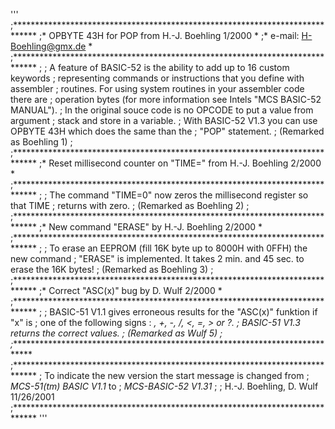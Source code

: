 '''
;*****************************************************************************
;* OPBYTE 43H for POP from H.-J. Boehling 1/2000                             *
;* e-mail: H-Boehling@gmx.de                                                 *
;*****************************************************************************
;
; A feature of BASIC-52 is the ability to add up to 16 custom keywords
; representing commands or instructions that you define with assembler
; routines. For using system routines in your assembler code there are
; operation bytes (for more information see Intels "MCS BASIC-52 MANUAL").
; In the original souce code is no OPCODE to put a value from argument
; stack and store in a variable.
; With BASIC-52 V1.3 you can use OPBYTE 43H which does the same than the
; "POP" statement.
; (Remarked as Boehling 1)
;
;*****************************************************************************
;* Reset millisecond counter on "TIME=" from H.-J. Boehling 2/2000           *
;*****************************************************************************
;
; The command "TIME=0" now zeros the millisecond register so that TIME
; returns with zero.
; (Remarked as Boehling 2)
;
;*****************************************************************************
;* New command "ERASE" by H.-J. Boehling 2/2000                              *
;*****************************************************************************
;
; To erase an EEPROM (fill 16K byte up to 8000H with 0FFH) the new command
; "ERASE" is implemented. It takes 2 min. and 45 sec. to erase the 16K bytes!
; (Remarked as Boehling 3)
;
;*****************************************************************************
;* Correct "ASC(x)" bug by D. Wulf 2/2000                                    *
;*****************************************************************************
;
; BASIC-51 V1.1 gives erroneous results for the "ASC(x)" funktion if "x" is
; one of the following signs : *, +, -, /, <, =, > or ?.
; BASIC-51 V1.3 returns the correct values.
; (Remarked as Wulf 5)
;
;*****************************************************************************
;*****************************************************************************
; To indicate the new version the start message is changed from
; *MCS-51(tm) BASIC V1.1* to
; *MCS-BASIC-52 V1.31*
;
; H.-J. Boehling, D. Wulf 11/26/2001
;*****************************************************************************
'''
